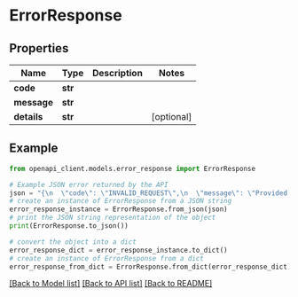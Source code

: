 # ErrorResponse


## Properties

Name | Type | Description | Notes
------------ | ------------- | ------------- | -------------
**code** | **str** |  | 
**message** | **str** |  | 
**details** | **str** |  | [optional] 

## Example

```python
from openapi_client.models.error_response import ErrorResponse

# Example JSON error returned by the API
json = "{\n  \"code\": \"INVALID_REQUEST\",\n  \"message\": \"Provided event is invalid\",\n  \"details\": \"Person ID missing\"\n}"
# create an instance of ErrorResponse from a JSON string
error_response_instance = ErrorResponse.from_json(json)
# print the JSON string representation of the object
print(ErrorResponse.to_json())

# convert the object into a dict
error_response_dict = error_response_instance.to_dict()
# create an instance of ErrorResponse from a dict
error_response_from_dict = ErrorResponse.from_dict(error_response_dict)
```
[[Back to Model list]](../README.md#documentation-for-models) [[Back to API list]](../README.md#documentation-for-api-endpoints) [[Back to README]](../README.md)


